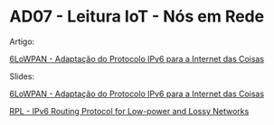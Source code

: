 # AD07 - Leitura IoT - Nós em Rede

Artigo: 

[6LoWPAN - Adaptação do Protocolo IPv6 para a Internet das Coisas](artigo_rsf_hermano.pdf)

Slides:

[6LoWPAN - Adaptação do Protocolo IPv6 para a Internet das Coisas](6lowpan.pdf)

[RPL - IPv6 Routing Protocol for Low-power and Lossy Networks](rpl.pdf)

